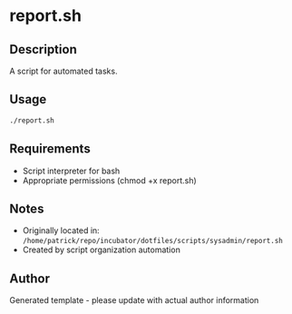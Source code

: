 # report.sh

## Description
A script for automated tasks.

## Usage
```bash
./report.sh
```

## Requirements
- Script interpreter for bash
- Appropriate permissions (chmod +x report.sh)

## Notes
- Originally located in: `/home/patrick/repo/incubator/dotfiles/scripts/sysadmin/report.sh`
- Created by script organization automation

## Author
Generated template - please update with actual author information
